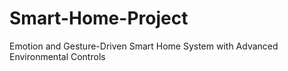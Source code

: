 # Smart-Home-Project
Emotion and Gesture-Driven Smart Home System with Advanced Environmental Controls
